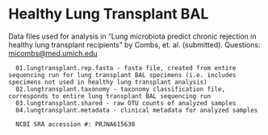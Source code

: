 # Healthy Lung Transplant BAL

Data files used for analysis in “Lung microbiota predict chronic rejection in healthy lung transplant recipients” by Combs, et. al. (submitted). 
Questions: micombs@med.umich.edu

      01.lungtransplant.rep.fasta - fasta file, created from entire sequencing run for lung transplant BAL specimens (i.e. includes specimens not used in healthy lung transplant analysis) 
      02.lungtransplant.taxonomy - taxonomy classification file, corresponds to entire lung transplant BAL sequencing run
      03.lungtransplant.shared - raw OTU counts of analyzed samples
      04.lungtransplant.metadata - clinical metadata for analyzed samples

      NCBI SRA accession #: PRJNA615630
